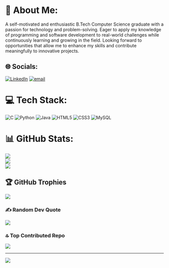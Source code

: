 # 💫 About Me:
A self-motivated and enthusiastic B.Tech Computer Science graduate with a passion for technology and problem-solving. Eager to apply my knowledge of programming and software development to real-world challenges while continuously learning and growing in the field. Looking forward to opportunities that allow me to enhance my skills and contribute meaningfully to innovative projects.


## 🌐 Socials:
[![LinkedIn](https://img.shields.io/badge/LinkedIn-%230077B5.svg?logo=linkedin&logoColor=white)](https://linkedin.com/in/https://www.linkedin.com/in/deeksha-bajpai-29a709251/) [![email](https://img.shields.io/badge/Email-D14836?logo=gmail&logoColor=white)](mailto:deekshabajpai552@gmail.com) 

# 💻 Tech Stack:
![C](https://img.shields.io/badge/c-%2300599C.svg?style=for-the-badge&logo=c&logoColor=white) ![Python](https://img.shields.io/badge/python-3670A0?style=for-the-badge&logo=python&logoColor=ffdd54) ![Java](https://img.shields.io/badge/java-%23ED8B00.svg?style=for-the-badge&logo=openjdk&logoColor=white) ![HTML5](https://img.shields.io/badge/html5-%23E34F26.svg?style=for-the-badge&logo=html5&logoColor=white) ![CSS3](https://img.shields.io/badge/css3-%231572B6.svg?style=for-the-badge&logo=css3&logoColor=white) ![MySQL](https://img.shields.io/badge/mysql-4479A1.svg?style=for-the-badge&logo=mysql&logoColor=white)
# 📊 GitHub Stats:
![](https://github-readme-stats.vercel.app/api?username=deekshagit-12&theme=dark&hide_border=false&include_all_commits=false&count_private=false)<br/>
![](https://nirzak-streak-stats.vercel.app/?user=deekshagit-12&theme=dark&hide_border=false)<br/>
![](https://github-readme-stats.vercel.app/api/top-langs/?username=deekshagit-12&theme=dark&hide_border=false&include_all_commits=false&count_private=false&layout=compact)

## 🏆 GitHub Trophies
![](https://github-profile-trophy.vercel.app/?username=deekshagit-12&theme=gruvbox&no-frame=false&no-bg=true&margin-w=4)

### ✍️ Random Dev Quote
![](https://quotes-github-readme.vercel.app/api?type=horizontal&theme=radical)

### 🔝 Top Contributed Repo
![](https://github-contributor-stats.vercel.app/api?username=deekshagit-12&limit=5&theme=dark&combine_all_yearly_contributions=true)

---
[![](https://visitcount.itsvg.in/api?id=deekshagit-12&icon=0&color=0)](https://visitcount.itsvg.in)

<!-- Proudly created with GPRM ( https://gprm.itsvg.in ) -->
